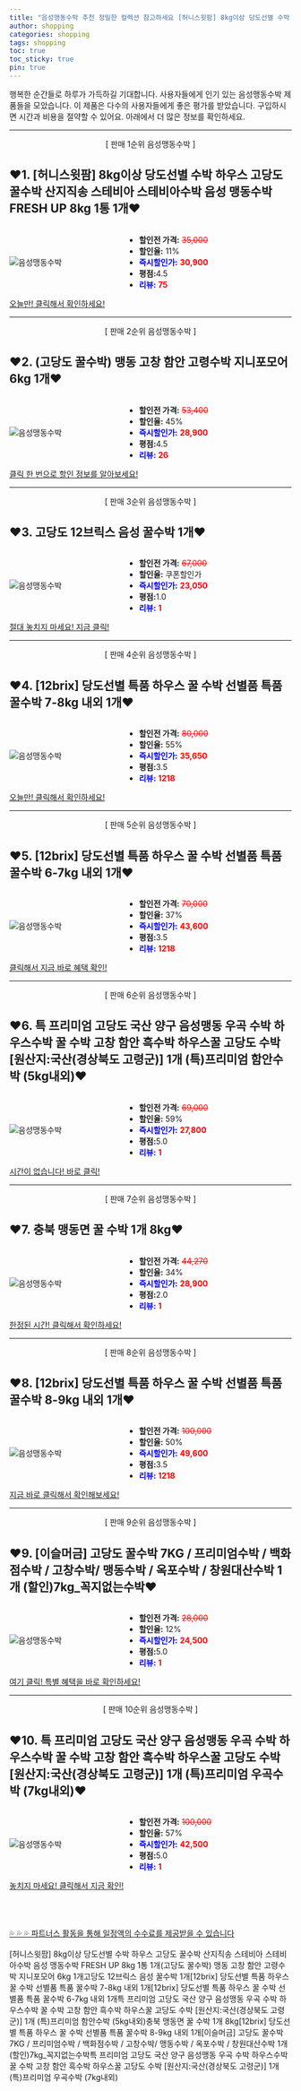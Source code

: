 ```yaml
---
title: "음성맹동수박 추천 정밀한 컬렉션 참고하세요 [허니스윗팜] 8kg이상 당도선별 수박 하우스"
author: shopping
categories: shopping
tags: shopping
toc: true
toc_sticky: true
pin: true
---
```

행복한 순간들로 하루가 가득하길 기대합니다. 사용자들에게 인기 있는 음성맹동수박 제품들을 모았습니다. 이 제품은 다수의 사용자들에게 좋은 평가를 받았습니다. 구입하시면 시간과 비용을 절약할 수 있어요. 아래에서 더 많은 정보를 확인하세요.

---
<p class="toplist" style="margin: 0 auto; display: block; width: fit-content;">[ 판매 1순위 음성맹동수박 ]</p>

<h2><strong>❤️1. [허니스윗팜] 8kg이상 당도선별 수박 하우스 고당도 꿀수박 산지직송 스테비아 스테비아수박 음성 맹동수박 FRESH UP 8kg 1통 1개❤️</strong></h2>

<div style="display: flex; align-items: center;">
    <div style="flex: 0.4;">
        <img src="https://thumbnail8.coupangcdn.com/thumbnails/remote/230x230ex/image/vendor_inventory/ead9/e831de849ea1f1b4c333f6e70382c4e4ef96fdf9c96a56816b7de4d0907b.jpg" alt="음성맹동수박" style="max-width: 100%;">
    </div>
    <div style="flex: 0.6; margin-left: 10px;">
        <ul>
            <li><strong>할인전 가격:</strong> <del style="color: red;">35,000</del></li>
            <li><strong>할인율:</strong> 11%</li>
            <li><span style='color:blue'><strong>즉시할인가:</strong></span> <span style='color:red'><strong>30,900</strong></span></li>
            <li><strong>평점:</strong>4.5</li>
            <li><span style='color:blue'><strong>리뷰:</strong></span> <span style='color:red'><strong>75</strong></span></li>
        </ul>
    </div>
</div>
<div class="center">
    <a href="https://selin100587.github.io?lptag=AF9450613&subid=githubio&pageKey=7349816061&traceid=V0-153&itemId=18910772642&vendorItemId=82061768628" class="myButton">
        오늘만! 클릭해서 확인하세요!
    </a>
</div>


---
<p class="toplist" style="margin: 0 auto; display: block; width: fit-content;">[ 판매 2순위 음성맹동수박 ]</p>

<h2><strong>❤️2. (고당도 꿀수박) 맹동 고창 함안 고령수박 지니포모어 6kg 1개❤️</strong></h2>

<div style="display: flex; align-items: center;">
    <div style="flex: 0.4;">
        <img src="https://thumbnail8.coupangcdn.com/thumbnails/remote/230x230ex/image/vendor_inventory/61bc/47a22ead119d64c07f55427da5d83320e485a74c69501c2ad95da43349f6.jpg" alt="음성맹동수박" style="max-width: 100%;">
    </div>
    <div style="flex: 0.6; margin-left: 10px;">
        <ul>
            <li><strong>할인전 가격:</strong> <del style="color: red;">53,400</del></li>
            <li><strong>할인율:</strong> 45%</li>
            <li><span style='color:blue'><strong>즉시할인가:</strong></span> <span style='color:red'><strong>28,900</strong></span></li>
            <li><strong>평점:</strong>4.5</li>
            <li><span style='color:blue'><strong>리뷰:</strong></span> <span style='color:red'><strong>26</strong></span></li>
        </ul>
    </div>
</div>
<div class="center">
    <a href="https://selin100587.github.io?lptag=AF9450613&subid=githubio&pageKey=8096571414&traceid=V0-153&itemId=22891714513&vendorItemId=89926388628" class="myButton">
        클릭 한 번으로 할인 정보를 알아보세요!
    </a>
</div>


---
<p class="toplist" style="margin: 0 auto; display: block; width: fit-content;">[ 판매 3순위 음성맹동수박 ]</p>

<h2><strong>❤️3. 고당도 12브릭스 음성 꿀수박 1개❤️</strong></h2>

<div style="display: flex; align-items: center;">
    <div style="flex: 0.4;">
        <img src="https://thumbnail9.coupangcdn.com/thumbnails/remote/230x230ex/image/vendor_inventory/9103/588a7968e20ac32b949c9d985cc8881f368ddf8adc8958f041a1d3f28e43.jpeg" alt="음성맹동수박" style="max-width: 100%;">
    </div>
    <div style="flex: 0.6; margin-left: 10px;">
        <ul>
            <li><strong>할인전 가격:</strong> <del style="color: red;">67,000</del></li>
            <li><strong>할인율:</strong> 쿠폰할인가</li>
            <li><span style='color:blue'><strong>즉시할인가:</strong></span> <span style='color:red'><strong>23,050</strong></span></li>
            <li><strong>평점:</strong>1.0</li>
            <li><span style='color:blue'><strong>리뷰:</strong></span> <span style='color:red'><strong>1</strong></span></li>
        </ul>
    </div>
</div>
<div class="center">
    <a href="https://selin100587.github.io?lptag=AF9450613&subid=githubio&pageKey=8168194961&traceid=V0-153&itemId=23316744010&vendorItemId=90348566533" class="myButton">
        절대 놓치지 마세요! 지금 클릭!
    </a>
</div>


---
<p class="toplist" style="margin: 0 auto; display: block; width: fit-content;">[ 판매 4순위 음성맹동수박 ]</p>

<h2><strong>❤️4. [12brix] 당도선별 특품 하우스 꿀 수박 선별품 특품 꿀수박 7-8kg 내외 1개❤️</strong></h2>

<div style="display: flex; align-items: center;">
    <div style="flex: 0.4;">
        <img src="https://thumbnail8.coupangcdn.com/thumbnails/remote/230x230ex/image/vendor_inventory/b9c8/8ec24b23fe6f131367eed7ec9f902ef3adadec84755f3b2ee91b547df52b.png" alt="음성맹동수박" style="max-width: 100%;">
    </div>
    <div style="flex: 0.6; margin-left: 10px;">
        <ul>
            <li><strong>할인전 가격:</strong> <del style="color: red;">80,000</del></li>
            <li><strong>할인율:</strong> 55%</li>
            <li><span style='color:blue'><strong>즉시할인가:</strong></span> <span style='color:red'><strong>35,650</strong></span></li>
            <li><strong>평점:</strong>3.5</li>
            <li><span style='color:blue'><strong>리뷰:</strong></span> <span style='color:red'><strong>1218</strong></span></li>
        </ul>
    </div>
</div>
<div class="center">
    <a href="https://selin100587.github.io?lptag=AF9450613&subid=githubio&pageKey=7338674658&traceid=V0-153&itemId=18856776721&vendorItemId=85985912079" class="myButton">
        오늘만! 클릭해서 확인하세요!
    </a>
</div>


---
<p class="toplist" style="margin: 0 auto; display: block; width: fit-content;">[ 판매 5순위 음성맹동수박 ]</p>

<h2><strong>❤️5. [12brix] 당도선별 특품 하우스 꿀 수박 선별품 특품 꿀수박 6-7kg 내외 1개❤️</strong></h2>

<div style="display: flex; align-items: center;">
    <div style="flex: 0.4;">
        <img src="https://thumbnail8.coupangcdn.com/thumbnails/remote/230x230ex/image/vendor_inventory/b9c8/8ec24b23fe6f131367eed7ec9f902ef3adadec84755f3b2ee91b547df52b.png" alt="음성맹동수박" style="max-width: 100%;">
    </div>
    <div style="flex: 0.6; margin-left: 10px;">
        <ul>
            <li><strong>할인전 가격:</strong> <del style="color: red;">70,000</del></li>
            <li><strong>할인율:</strong> 37%</li>
            <li><span style='color:blue'><strong>즉시할인가:</strong></span> <span style='color:red'><strong>43,600</strong></span></li>
            <li><strong>평점:</strong>3.5</li>
            <li><span style='color:blue'><strong>리뷰:</strong></span> <span style='color:red'><strong>1218</strong></span></li>
        </ul>
    </div>
</div>
<div class="center">
    <a href="https://selin100587.github.io?lptag=AF9450613&subid=githubio&pageKey=7338674658&traceid=V0-153&itemId=18856776722&vendorItemId=85985912082" class="myButton">
        클릭해서 지금 바로 혜택 확인!
    </a>
</div>


---
<p class="toplist" style="margin: 0 auto; display: block; width: fit-content;">[ 판매 6순위 음성맹동수박 ]</p>

<h2><strong>❤️6. 특 프리미엄 고당도 국산 양구 음성맹동 우곡 수박 하우스수박 꿀 수박 고창 함안 흑수박 하우스꿀 고당도 수박 [원산지:국산(경상북도 고령군)] 1개 (특)프리미엄 함안수박 (5kg내외)❤️</strong></h2>

<div style="display: flex; align-items: center;">
    <div style="flex: 0.4;">
        <img src="https://thumbnail7.coupangcdn.com/thumbnails/remote/230x230ex/image/vendor_inventory/1c9c/9b70a28c6cb1fdd24f605045592c4798f92d936e4511682ab01031967c9b.jpg" alt="음성맹동수박" style="max-width: 100%;">
    </div>
    <div style="flex: 0.6; margin-left: 10px;">
        <ul>
            <li><strong>할인전 가격:</strong> <del style="color: red;">69,000</del></li>
            <li><strong>할인율:</strong> 59%</li>
            <li><span style='color:blue'><strong>즉시할인가:</strong></span> <span style='color:red'><strong>27,800</strong></span></li>
            <li><strong>평점:</strong>5.0</li>
            <li><span style='color:blue'><strong>리뷰:</strong></span> <span style='color:red'><strong>1</strong></span></li>
        </ul>
    </div>
</div>
<div class="center">
    <a href="https://selin100587.github.io?lptag=AF9450613&subid=githubio&pageKey=8121769450&traceid=V0-153&itemId=23038902022&vendorItemId=90072621377" class="myButton">
        시간이 없습니다! 바로 클릭!
    </a>
</div>


---
<p class="toplist" style="margin: 0 auto; display: block; width: fit-content;">[ 판매 7순위 음성맹동수박 ]</p>

<h2><strong>❤️7. 충북 맹동면 꿀 수박 1개 8kg❤️</strong></h2>

<div style="display: flex; align-items: center;">
    <div style="flex: 0.4;">
        <img src="https://thumbnail10.coupangcdn.com/thumbnails/remote/230x230ex/image/vendor_inventory/8c06/2beee0c2ad15cf8432a18f521c7783b1d3864207a9d969aaba3e853d0aa6.png" alt="음성맹동수박" style="max-width: 100%;">
    </div>
    <div style="flex: 0.6; margin-left: 10px;">
        <ul>
            <li><strong>할인전 가격:</strong> <del style="color: red;">44,270</del></li>
            <li><strong>할인율:</strong> 34%</li>
            <li><span style='color:blue'><strong>즉시할인가:</strong></span> <span style='color:red'><strong>28,900</strong></span></li>
            <li><strong>평점:</strong>2.0</li>
            <li><span style='color:blue'><strong>리뷰:</strong></span> <span style='color:red'><strong>1</strong></span></li>
        </ul>
    </div>
</div>
<div class="center">
    <a href="https://selin100587.github.io?lptag=AF9450613&subid=githubio&pageKey=8192554918&traceid=V0-153&itemId=23451514034&vendorItemId=90478274733" class="myButton">
        한정된 시간! 클릭해서 확인하세요!
    </a>
</div>


---
<p class="toplist" style="margin: 0 auto; display: block; width: fit-content;">[ 판매 8순위 음성맹동수박 ]</p>

<h2><strong>❤️8. [12brix] 당도선별 특품 하우스 꿀 수박 선별품 특품 꿀수박 8-9kg 내외 1개❤️</strong></h2>

<div style="display: flex; align-items: center;">
    <div style="flex: 0.4;">
        <img src="https://thumbnail8.coupangcdn.com/thumbnails/remote/230x230ex/image/vendor_inventory/b9c8/8ec24b23fe6f131367eed7ec9f902ef3adadec84755f3b2ee91b547df52b.png" alt="음성맹동수박" style="max-width: 100%;">
    </div>
    <div style="flex: 0.6; margin-left: 10px;">
        <ul>
            <li><strong>할인전 가격:</strong> <del style="color: red;">100,000</del></li>
            <li><strong>할인율:</strong> 50%</li>
            <li><span style='color:blue'><strong>즉시할인가:</strong></span> <span style='color:red'><strong>49,600</strong></span></li>
            <li><strong>평점:</strong>3.5</li>
            <li><span style='color:blue'><strong>리뷰:</strong></span> <span style='color:red'><strong>1218</strong></span></li>
        </ul>
    </div>
</div>
<div class="center">
    <a href="https://selin100587.github.io?lptag=AF9450613&subid=githubio&pageKey=7338674658&traceid=V0-153&itemId=18856776725&vendorItemId=85985912086" class="myButton">
        지금 바로 클릭해서 확인해보세요!
    </a>
</div>


---
<p class="toplist" style="margin: 0 auto; display: block; width: fit-content;">[ 판매 9순위 음성맹동수박 ]</p>

<h2><strong>❤️9. [이슬머금] 고당도 꿀수박 7KG / 프리미엄수박 / 백화점수박 / 고창수박/ 맹동수박 / 옥포수박 / 창원대산수박 1개 (할인)7kg_꼭지없는수박❤️</strong></h2>

<div style="display: flex; align-items: center;">
    <div style="flex: 0.4;">
        <img src="https://thumbnail10.coupangcdn.com/thumbnails/remote/230x230ex/image/vendor_inventory/d854/12de90dfc29712490ce09d8f5d4ca210a3c86770a542b00da8ebf016a86d.jpg" alt="음성맹동수박" style="max-width: 100%;">
    </div>
    <div style="flex: 0.6; margin-left: 10px;">
        <ul>
            <li><strong>할인전 가격:</strong> <del style="color: red;">28,000</del></li>
            <li><strong>할인율:</strong> 12%</li>
            <li><span style='color:blue'><strong>즉시할인가:</strong></span> <span style='color:red'><strong>24,500</strong></span></li>
            <li><strong>평점:</strong>5.0</li>
            <li><span style='color:blue'><strong>리뷰:</strong></span> <span style='color:red'><strong>1</strong></span></li>
        </ul>
    </div>
</div>
<div class="center">
    <a href="https://selin100587.github.io?lptag=AF9450613&subid=githubio&pageKey=8204408861&traceid=V0-153&itemId=23528897763&vendorItemId=90555214407" class="myButton">
        여기 클릭! 특별 혜택을 바로 확인하세요!
    </a>
</div>


---
<p class="toplist" style="margin: 0 auto; display: block; width: fit-content;">[ 판매 10순위 음성맹동수박 ]</p>

<h2><strong>❤️10. 특 프리미엄 고당도 국산 양구 음성맹동 우곡 수박 하우스수박 꿀 수박 고창 함안 흑수박 하우스꿀 고당도 수박 [원산지:국산(경상북도 고령군)] 1개 (특)프리미엄 우곡수박 (7kg내외)❤️</strong></h2>

<div style="display: flex; align-items: center;">
    <div style="flex: 0.4;">
        <img src="https://thumbnail7.coupangcdn.com/thumbnails/remote/230x230ex/image/vendor_inventory/1c9c/9b70a28c6cb1fdd24f605045592c4798f92d936e4511682ab01031967c9b.jpg" alt="음성맹동수박" style="max-width: 100%;">
    </div>
    <div style="flex: 0.6; margin-left: 10px;">
        <ul>
            <li><strong>할인전 가격:</strong> <del style="color: red;">100,000</del></li>
            <li><strong>할인율:</strong> 57%</li>
            <li><span style='color:blue'><strong>즉시할인가:</strong></span> <span style='color:red'><strong>42,500</strong></span></li>
            <li><strong>평점:</strong>5.0</li>
            <li><span style='color:blue'><strong>리뷰:</strong></span> <span style='color:red'><strong>1</strong></span></li>
        </ul>
    </div>
</div>
<div class="center">
    <a href="https://selin100587.github.io?lptag=AF9450613&subid=githubio&pageKey=8121769450&traceid=V0-153&itemId=23038902025&vendorItemId=90072621386" class="myButton">
        놓치지 마세요! 클릭해서 지금 확인!
    </a>
</div>

<br><br><br>[💦 💦 💦 파트너스 활동을 통해 일정액의 수수료를 제공받을 수 있습니다](https://link.coupang.com/a/bcpT2c)<br><br>[허니스윗팜] 8kg이상 당도선별 수박 하우스 고당도 꿀수박 산지직송 스테비아 스테비아수박 음성 맹동수박 FRESH UP 8kg 1통 1개(고당도 꿀수박) 맹동 고창 함안 고령수박 지니포모어 6kg 1개고당도 12브릭스 음성 꿀수박 1개[12brix] 당도선별 특품 하우스 꿀 수박 선별품 특품 꿀수박 7-8kg 내외 1개[12brix] 당도선별 특품 하우스 꿀 수박 선별품 특품 꿀수박 6-7kg 내외 1개특 프리미엄 고당도 국산 양구 음성맹동 우곡 수박 하우스수박 꿀 수박 고창 함안 흑수박 하우스꿀 고당도 수박 [원산지:국산(경상북도 고령군)] 1개 (특)프리미엄 함안수박 (5kg내외)충북 맹동면 꿀 수박 1개 8kg[12brix] 당도선별 특품 하우스 꿀 수박 선별품 특품 꿀수박 8-9kg 내외 1개[이슬머금] 고당도 꿀수박 7KG / 프리미엄수박 / 백화점수박 / 고창수박/ 맹동수박 / 옥포수박 / 창원대산수박 1개 (할인)7kg_꼭지없는수박특 프리미엄 고당도 국산 양구 음성맹동 우곡 수박 하우스수박 꿀 수박 고창 함안 흑수박 하우스꿀 고당도 수박 [원산지:국산(경상북도 고령군)] 1개 (특)프리미엄 우곡수박 (7kg내외)